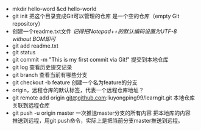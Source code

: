 * mkdir hello-word &cd hello-world
* git init 把这个目录变成Git可以管理的仓库
  是一个空的仓库（empty Git repository）
* 创建一个readme.txt文件
  *记得把Notepad++的默认编码设置为UTF-8 without BOM即可*
* git add readme.txt
* git status
* git commit -m "This is my first commit via Git!"
  提交到本地仓库
* git log
  查看历史提交记录
* git branch
  查看当前有哪些分支
* git checkout -b feature
  创建一个名为feature的分支
* origin，远程仓库的默认标签，代表一个远程仓库地址？
* git remote add origin git@github.com:liuyongping99/learngit.git
  本地仓库关联到远程仓库
* git push -u origin master
  一次推送master分支的所有内容
  把本地库的内容推送到远程，用git push命令，实际上是把当前分支master推送到远程。

  
